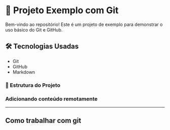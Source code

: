 
# 🚀 Projeto Exemplo com Git

Bem-vindo ao repositório! Este é um projeto de exemplo para demonstrar o uso básico do Git e GitHub.

## 🛠️ Tecnologias Usadas

- Git  
- GitHub  
- Markdown  

### 📁 Estrutura do Projeto

### Adicionando conteúdo remotamente

---

## Como trabalhar com git
